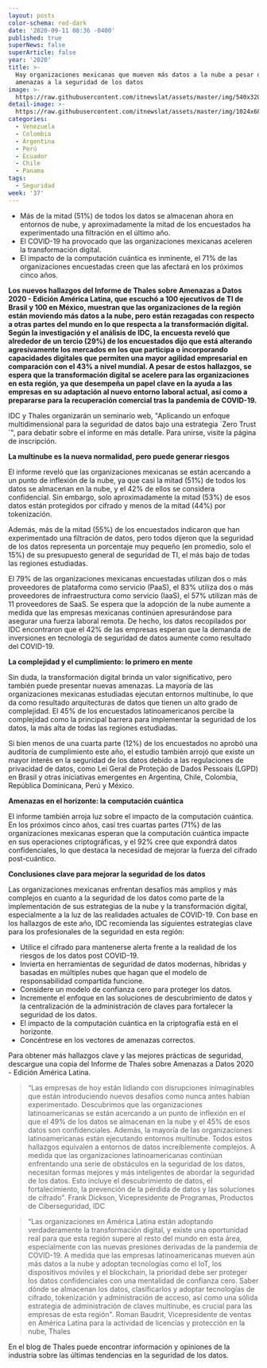 ```yaml
---
layout: posts
color-schema: red-dark
date: '2020-09-11 08:36 -0400'
published: true
superNews: false
superArticle: false
year: '2020'
title: >-
  Hay organizaciones mexicanas que mueven más datos a la nube a pesar de las
  amenazas a la seguridad de los datos
image: >-
  https://raw.githubusercontent.com/itnewslat/assets/master/img/540x320/Grupo-Hackers-p.jpg
detail-image: >-
  https://raw.githubusercontent.com/itnewslat/assets/master/img/1024x680/Grupo-Hackers-g.jpg
categories:
  - Venezuela
  - Colombia
  - Argentina
  - Perú
  - Ecuador
  - Chile
  - Panama
tags:
  - Seguridad
week: '37'
---
```

- Más de la mitad (51%) de todos los datos se almacenan ahora en entornos de nube, y aproximadamente la mitad de los encuestados ha experimentado una filtración en el último año.
- El COVID-19 ha provocado que las organizaciones mexicanas aceleren la transformación digital.
- El impacto de la computación cuántica es inminente, el 71% de las organizaciones encuestadas creen que las afectará en los próximos cinco años. 

**Los nuevos hallazgos del Informe de Thales sobre Amenazas a Datos 2020 - Edición América Latina, que escuchó a 100 ejecutivos de TI de Brasil y 100 en México, muestran que las organizaciones de la región están moviendo más datos a la nube, pero están rezagadas con respecto a otras partes del mundo en lo que respecta a la transformación digital. Según la investigación y el análisis de IDC, la encuesta reveló que alrededor de un tercio (29%) de los encuestados dijo que está  alterando agresivamente los mercados en los que participa o incorporando capacidades digitales que permiten una mayor agilidad empresarial en comparación con el 43% a nivel mundial. A pesar de estos hallazgos, se espera que la transformación digital se acelere para las organizaciones en esta región, ya que desempeña un papel clave en la ayuda a las empresas en su adaptación al nuevo entorno laboral actual, así como a prepararse para la recuperación comercial tras la pandemia de COVID-19.**

IDC y Thales organizarán un seminario web, "Aplicando un enfoque multidimensional para la seguridad de datos bajo una estrategia ´Zero Trust´", para debatir sobre el informe en más detalle. Para unirse, visite la página de inscripción.

**La multinube es la nueva normalidad, pero puede generar riesgos**

El informe reveló que las organizaciones mexicanas se están acercando a un punto de inflexión de la nube, ya que casi la mitad (51%) de todos los datos se almacenan en la nube, y el 42% de ellos se considera confidencial. Sin embargo, solo aproximadamente la mitad (53%) de esos datos están protegidos por cifrado y menos de la mitad (44%) por tokenización. 

Además, más de la mitad (55%) de los encuestados indicaron que han experimentado una filtración de datos, pero todos dijeron que la seguridad de los datos representa un porcentaje muy pequeño (en promedio, solo el 15%) de su presupuesto general de seguridad de TI, el más bajo de todas las regiones estudiadas.

El 79% de las organizaciones mexicanas encuestadas utilizan dos o más proveedores de plataforma como servicio (PaaS), el 83% utiliza dos o más proveedores de infraestructura como servicio (IaaS), el 57% utilizan más de 11 proveedores de SaaS. Se espera que la adopción de la nube aumente a medida que las empresas mexicanas continúen apresurándose para asegurar una fuerza laboral remota. De hecho, los datos recopilados por IDC encontraron que el 42% de las empresas esperan que la demanda de inversiones en tecnología de seguridad de datos aumente como resultado del COVID-19.

**La complejidad y el cumplimiento: lo primero en mente**

Sin duda, la transformación digital brinda un valor significativo, pero también puede presentar nuevas amenazas. La mayoría de las organizaciones mexicanas estudiadas ejecutan entornos multinube, lo que da como resultado arquitecturas de datos que tienen un alto grado de complejidad. El 45% de los encuestados latinoamericanos percibe la complejidad como la principal barrera para implementar la seguridad de los datos, la más alta de todas las regiones estudiadas.

Si bien menos de una cuarta parte (12%) de los encuestados no aprobó una auditoría de cumplimiento este año, el estudio también arrojó que existe un mayor interés en la seguridad de los datos debido a las regulaciones de privacidad de datos, como Lei Geral de Proteção de Dados Pessoais (LGPD) en Brasil y otras iniciativas emergentes en Argentina, Chile, Colombia, República Dominicana, Perú y México.

**Amenazas en el horizonte: la computación cuántica**

El informe también arroja luz sobre el impacto de la computación cuántica. En los próximos cinco años, casi tres cuartas partes (71%) de las organizaciones mexicanas esperan que la computación cuántica impacte en sus operaciones criptográficas, y el 92% cree que expondrá datos confidenciales, lo que destaca la necesidad de mejorar la fuerza del cifrado post-cuántico.

**Conclusiones clave para mejorar la seguridad de los datos**

Las organizaciones mexicanas enfrentan desafíos más amplios y más complejos en cuanto a la seguridad de los datos como parte de la implementación de sus estrategias de la nube y la transformación digital, especialmente a la luz de las realidades actuales de COVID-19. Con base en los hallazgos de este año, IDC recomienda las siguientes estrategias clave para los profesionales de la seguridad en esta región:

- Utilice el cifrado para mantenerse alerta frente a la realidad de los riesgos de los datos post COVID-19.
- Invierta en herramientas de seguridad de datos modernas, híbridas y basadas en múltiples nubes que hagan que el modelo de responsabilidad compartida funcione.
- Considere un modelo de confianza cero para proteger los datos.
- Incremente el enfoque en las soluciones de descubrimiento de datos y la centralización de la administración de claves para fortalecer la seguridad de los datos.
- El impacto de la computación cuántica en la criptografía está en el horizonte.
- Concéntrese en los vectores de amenazas correctos. 

Para obtener más hallazgos clave y las mejores prácticas de seguridad, descargue una copia del Informe de Thales sobre Amenazas a Datos 2020 - Edición América Latina.

> “Las empresas de hoy están lidiando con disrupciones inimaginables que están introduciendo nuevos desafíos como nunca antes habían experimentado. Descubrimos que las organizaciones latinoamericanas se están acercando a un punto de inflexión en el que el 49% de los datos se almacenan en la nube y el 45% de esos datos son confidenciales. Además, la mayoría de las organizaciones latinoamericanas están ejecutando entornos multinube. Todos estos hallazgos equivalen a entornos de datos increíblemente complejos. A medida que las organizaciones latinoamericanas continúan enfrentando una serie de obstáculos en la seguridad de los datos, necesitan formas mejores y más inteligentes de abordar la seguridad de los datos. Esto incluye el descubrimiento de datos, el fortalecimiento, la prevención de la pérdida de datos y las soluciones de cifrado".
Frank Dickson, Vicepresidente de Programas, Productos de Ciberseguridad, IDC

> “Las organizaciones en América Latina están adoptando verdaderamente la transformación digital, y existe una oportunidad real para que esta región supere al resto del mundo en esta área, especialmente con las nuevas presiones derivadas de la pandemia de COVID-19. A medida que las empresas latinoamericanas mueven aún más datos a la nube y adoptan tecnologías como el IoT, los dispositivos móviles y el blockchain, la prioridad debe ser proteger los datos confidenciales con una mentalidad de confianza cero. Saber dónde se almacenan los datos, clasificarlos y adoptar tecnologías de cifrado, tokenización y administración de acceso, así como una sólida estrategia de administración de claves multinube, es crucial para las empresas de esta región".
Roman Baudrit, Vicepresidente de ventas en América Latina para la actividad de licencias y protección en la nube, Thales

En el blog de Thales puede encontrar información y opiniones de la industria sobre las últimas tendencias en la seguridad de los datos.

